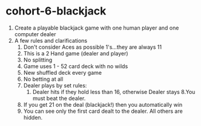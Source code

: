 # cohort-6-blackjack

1. Create a playable blackjack game with one human player and one computer dealer
2. A few rules and clarifications
	1. Don't consider Aces as possible 1's...they are always 11
	2. This is a 2 Hand game (dealer and player)
	3. No splitting
	4. Game uses 1 - 52 card deck with no wilds
	5. New shuffled deck every game
	6. No betting at all
	7. Dealer plays by set rules:
		1. Dealer hits if they hold less than 16, otherwise Dealer stays
	8.You must beat the dealer.
	9. If you get 21 on the deal (blackjack!) then you automatically win
	10. You can see only the first card dealt to the dealer. All others are hidden.
